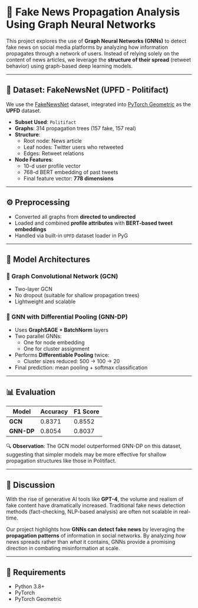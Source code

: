 # 📰 Fake News Propagation Analysis Using Graph Neural Networks

This project explores the use of **Graph Neural Networks (GNNs)** to detect fake news on social media platforms by analyzing how information propagates through a network of users. Instead of relying solely on the content of news articles, we leverage the **structure of their spread** (retweet behavior) using graph-based deep learning models.

---

## 📂 Dataset: FakeNewsNet (UPFD - Politifact)

We use the [FakeNewsNet](https://github.com/KaiDMML/FakeNewsNet) dataset, integrated into [PyTorch Geometric](https://pytorch-geometric.readthedocs.io/en/latest/) as the **UPFD** dataset.

- **Subset Used**: `Politifact`
- **Graphs**: 314 propagation trees (157 fake, 157 real)
- **Structure**:
  - Root node: News article
  - Leaf nodes: Twitter users who retweeted
  - Edges: Retweet relations
- **Node Features**:
  - 10-d user profile vector
  - 768-d BERT embedding of past tweets
  - Final feature vector: **778 dimensions**

---

## ⚙️ Preprocessing

- Converted all graphs from **directed to undirected**
- Loaded and combined **profile attributes** with **BERT-based tweet embeddings**
- Handled via built-in `UPFD` dataset loader in PyG

---

## 🧠 Model Architectures

### 🔷 Graph Convolutional Network (GCN)

- Two-layer GCN
- No dropout (suitable for shallow propagation trees)
- Lightweight and scalable

### 🔷 GNN with Differential Pooling (GNN-DP)

- Uses **GraphSAGE + BatchNorm** layers
- Two parallel GNNs:
  - One for node embedding
  - One for cluster assignment
- Performs **Differentiable Pooling** twice:
  - Cluster sizes reduced: 500 → 100 → 20
- Final prediction: mean pooling + softmax classification

---

## 📊 Evaluation

| Model       | Accuracy | F1 Score |
|-------------|----------|----------|
| **GCN**     | 0.8371   | 0.8552   |
| **GNN-DP**  | 0.8054   | 0.8037   |

🔍 **Observation**: The GCN model outperformed GNN-DP on this dataset, suggesting that simpler models may be more effective for shallow propagation structures like those in Politifact.

---

## 💬 Discussion

With the rise of generative AI tools like **GPT-4**, the volume and realism of fake content have dramatically increased. Traditional fake news detection methods (fact-checking, NLP-based analysis) are often not scalable in real-time.

Our project highlights how **GNNs can detect fake news** by leveraging the **propagation patterns** of information in social networks. By analyzing *how* news spreads rather than *what* it contains, GNNs provide a promising direction in combating misinformation at scale.

---

## 🔧 Requirements
- Python 3.8+
- PyTorch
- PyTorch Geometric
